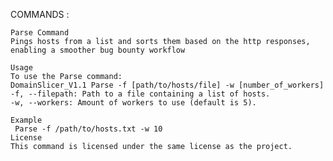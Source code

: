 
COMMANDS :

    Parse Command
    Pings hosts from a list and sorts them based on the http responses,
	enabling a smoother bug bounty workflow

    Usage
    To use the Parse command:
    DomainSlicer_V1.1 Parse -f [path/to/hosts/file] -w [number_of_workers]
    -f, --filepath: Path to a file containing a list of hosts.
    -w, --workers: Amount of workers to use (default is 5).
    
    Example
     Parse -f /path/to/hosts.txt -w 10
    License
    This command is licensed under the same license as the project.



    